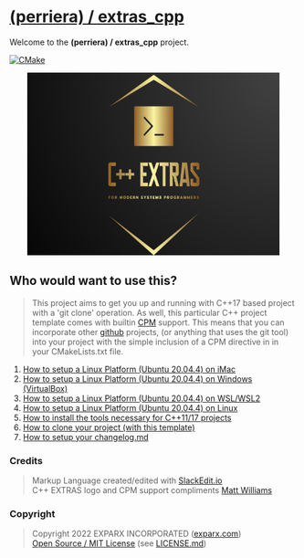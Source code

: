# [(perriera) / extras_cpp](https://github.com/perriera/extras_cpp)

Welcome to the **(perriera) / extras_cpp** project.

[![CMake](https://github.com/mattcoding4days/extras/actions/workflows/cmake.yml/badge.svg?branch=dev)](https://github.com/mattcoding4days/extras/actions/workflows/cmake.yml)

<div align="center">
  <img width="442" height="320" src="assets/extras.png">
  <br>
</div>

## Who would want to use this?

> This project aims to get you up and running with C++17 based project with a 'git clone' operation. As well, this particular C++ project template comes with builtin [CPM](https://github.com/cpm-cmake/CPM.cmake) support. This means that you can incorporate other [github](https://github.com) projects, (or anything that uses the git tool) into your project with the simple inclusion of a CPM directive in in your CMakeLists.txt file.

 1. [How to setup a Linux Platform (Ubuntu 20.04.4) on iMac](https://github.com/perriera/extras_cpp/blob/dev/docs/PARALLELS.md)
 2. [How to setup a Linux Platform (Ubuntu 20.04.4) on Windows (VirtualBox)](https://github.com/perriera/extras_cpp/blob/dev/docs/VIRTUALBOX.md)
 3. [How to setup a Linux Platform (Ubuntu 20.04.4) on WSL/WSL2](https://github.com/perriera/extras_cpp/blob/dev/docs/WSLWSL2.md)
 4. [How to setup a Linux Platform (Ubuntu 20.04.4) on Linux](https://github.com/perriera/extras_cpp/blob/dev/docs/LINUX.md)
 5. [How to install the tools necessary for C++11/17 projects](https://github.com/perriera/extras_cpp/blob/dev/docs/INSTALL.md)
 6. [How to clone your project (with this template)](https://github.com/perriera/extras_cpp/blob/dev/docs/CLONE.md)
 7. [How to setup your changelog.md](https://github.com/perriera/extras_cpp/blob/dev/docs/CHANGELOG.md)

### Credits
> Markup Language created/edited with [SlackEdit.io](https://stackedit.io/app#)<br/>
> C++ EXTRAS logo and CPM support compliments [Matt Williams](https://github.com/mattcoding4days/cmake-starter#)<br/>

### Copyright
> Copyright 2022 EXPARX INCORPORATED ([exparx.com](https://www.exparx.com/))<br/>
> [Open Source / MIT License](https://opensource.org/licenses/MIT) (see [LICENSE.md](https://github.com/perriera/extras_cpp/blob/dev/LICENSE.md))<br/>

